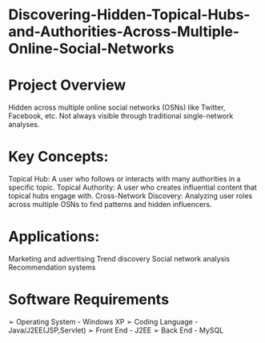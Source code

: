 # Discovering-Hidden-Topical-Hubs-and-Authorities-Across-Multiple-Online-Social-Networks
# Project Overview
Hidden across multiple online social networks (OSNs) like Twitter, Facebook, etc.
Not always visible through traditional single-network analyses.
# Key Concepts:
Topical Hub: A user who follows or interacts with many authorities in a specific topic.
Topical Authority: A user who creates influential content that topical hubs engage with.
Cross-Network Discovery: Analyzing user roles across multiple OSNs to find patterns and hidden influencers.
# Applications:
Marketing and advertising
Trend discovery
Social network analysis
Recommendation systems
# Software Requirements
➢ Operating System - Windows XP
➢ Coding Language - Java/J2EE(JSP,Servlet)
➢ Front End - J2EE
➢ Back End - MySQL
